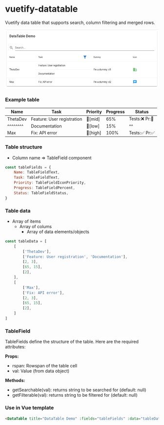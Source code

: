 # vuetify-datatable

Vuetify data table that supports search, column filtering and merged rows.

![](example.png)

### Example table

| Name     | Task                       | Priority | Progress  | Status         |
|----------|----------------------------|----------|-----------|----------------| 
| ThetaDev | Feature: User registration | 🔸[mid]  | 65%       | Tests:❌ Pr:🔵 |
| ^^^^^^^^ | Documentation              | 🔹[low]  | 15%       | ^^             |
| Max      | Fix: API error             | 🔺[high] | 100%      | Tests:✅ Pr:✅ |

### Table structure

- Column name => TableField component

```js
const tableFields = {
    Name: TableFieldText,
    Task: TableFieldText,
    Priority: TableFieldIconPriority,
    Progress: TableFieldPercent,
    Status: TableFieldStatus,
}
```

### Table data

- Array of items
    - Array of colums
        - Array of data elements/objects

```js
const tableData = [
    [
        ['ThetaDev'],
        ['Feature: User registration', 'Documentation'],
        [2, 3],
        [65, 15],
        [2],
    ],
    [
        ['Max'],
        ['Fix: API error'],
        [2, 3],
        [65, 15],
        [2],
    ]
]
```

### TableField

TableFields define the structure of the table. Here are the required attributes:

**Props:**

- rspan: Rowspan of the table cell
- val: Value (from data object)

**Methods:**

- getSearchable(val): returns string to be searched for (default: null)
- getFilterable(val): returns string to be filtered for (default: null)


### Use in Vue template

```html
<DataTable title="DataTable Demo" :fields="tableFields" :data="tableData"/>
```